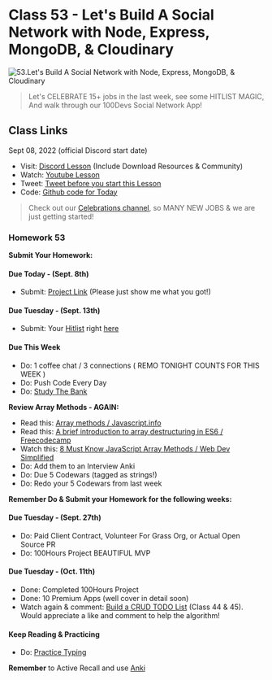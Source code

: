 # Class 53 - Let's Build A Social Network with Node, Express, MongoDB, & Cloudinary

![53.Let's Build A Social Network with Node, Express, MongoDB, & Cloudinary](https://cdn.hashnode.com/res/hashnode/image/upload/v1676743057748/FGzCtflvW.png?auto=compress)

> Let's CELEBRATE 15+ jobs in the last week, see some HITLIST MAGIC, And walk through our 100Devs Social Network App!

## Class Links

Sept 08, 2022 (official Discord start date)

- Visit: [Discord Lesson](https://discord.com/channels/735923219315425401/738891289071714388/1017548346963001344) (Include Download Resources & Community)
- Watch: [Youtube Lesson](https://youtu.be/xsKGlEemTAo)
- Tweet: [Tweet before you start this Lesson](https://twitter.com/leonnoel/status/1567988894712627201)
- Code: [Github code for Today](https://github.com/100devs/binary-upload-boom)

> Check out our [Celebrations channel](https://discord.com/channels/735923219315425401/735936014832369687), so MANY NEW JOBS & we are just getting started!

### Homework 53

**Submit Your Homework:**

#### Due Today - (Sept. 8th)

- Submit: [Project Link](https://forms.gle/jBaRJS1JfpKRZnry8) (Please just show me what you got!)

#### Due Tuesday - (Sept. 13th)

- Submit: Your [Hitlist](https://docs.google.com/spreadsheets/d/1Be-6gYvrfi8l-M0RnObzdysRIG7N7Yyu6rIF0OHw0Q4/edit?usp=sharing) right [here](https://forms.gle/8qWjZSihPaG5uyHX8)

#### Due This Week

- Do: 1 coffee chat / 3 connections ( REMO TONIGHT COUNTS FOR THIS WEEK )
- Do: Push Code Every Day
- Do: [Study The Bank](https://docs.google.com/document/d/1p7DhCsLOMMybYfePWLlD1-_8KU20zkBoArH4pnW1o3c)

**Review Array Methods - AGAIN:**

- Read this: [Array methods / Javascript.info](https://javascript.info/array-methods)
- Read this: [A brief introduction to array destructuring in ES6 / Freecodecamp](https://www.freecodecamp.org/news/array-destructuring-in-es6-30e398f21d10/)
- Watch this: [8 Must Know JavaScript Array Methods / Web Dev Simplified](https://youtu.be/R8rmfD9Y5-c)
- Do: Add them to an Interview Anki
- Do: Due 5 Codewars (tagged as strings!)
- Do: Redo your 5 Codewars from last week

**Remember Do & Submit your Homework for the following weeks:**

#### Due Tuesday - (Sept. 27th)

- Do: Paid Client Contract, Volunteer For Grass Org, or Actual Open Source PR
- Do: 100Hours Project BEAUTIFUL MVP

#### Due Tuesday - (Oct. 11th)

- Done: Completed 100Hours Project
- Done: 10 Premium Apps (well cover in detail soon)
- Watch again & comment: [Build a CRUD TODO List](https://youtu.be/jZ-kmmgi_d0) (Class 44 & 45). Would appreciate a like and comment to help the algorithm!

#### Keep Reading & Practicing

- Do: [Practice Typing](https://www.keybr.com/)

**Remember** to Active Recall and use [Anki](https://apps.ankiweb.net/)
